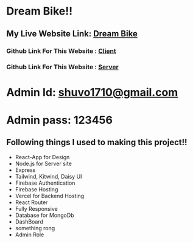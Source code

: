 # Dream Bike!!

## My Live Website Link: [Dream Bike](https://dream-bike-cf00a.web.app)

### Github Link For This Website : [Client](https://github.com/programming-hero-web-course-4/b612-used-products-resale-clients-side-shuvo1710)


### Github Link For This Website : [Server](https://github.com/programming-hero-web-course-4/b612-used-products-resale-server-side-shuvo1710)


# Admin Id: shuvo1710@gmail.com
# Admin pass: 123456

## Following things I used to making this project!!

* React-App for Design
* Node.js for Server site
* Express
* Tailwind, Kitwind, Daisy UI
* Firebase Authentication
* Firebase Hosting
* Vercel for Backend Hosting 
* React Router
* Fully Responsive 
* Database for MongoDb
* DashBoard 
* something rong 
* Admin Role 